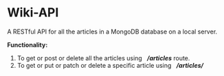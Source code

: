 # Wiki-API

A RESTful API for all the articles in a MongoDB database on a local server.

**Functionality:**
1. To get or post or delete all the articles using &nbsp; ***/articles*** route.
2. To get or put or patch or delete a specific article using  &nbsp; ***/articles/<Title of the article>***  route.
